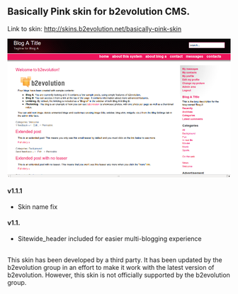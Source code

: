 ## Basically Pink skin for b2evolution CMS.

Link to skin: http://skins.b2evolution.net/basically-pink-skin

<img src="skinshot.png"/>

#### v1.1.1

- Skin name fix

#### v1.1.

- Sitewide_header included for easier multi-blogging experience

<br/>
This skin has been developed by a third party. It has been updated by the b2evolution group in an effort to make it work with the latest version of b2evolution. However, this skin is not officially supported by the b2evolution group.
